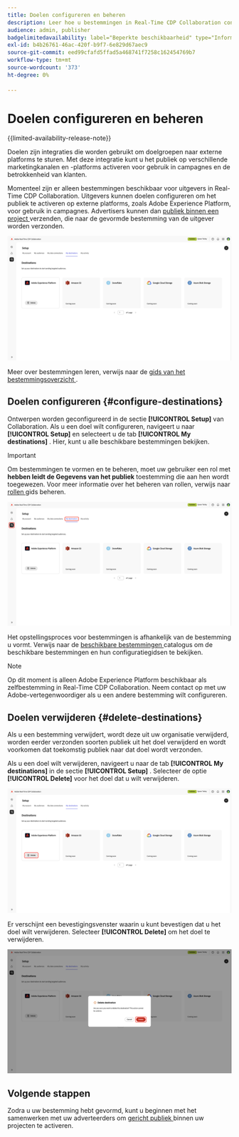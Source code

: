 ```yaml
---
title: Doelen configureren en beheren
description: Leer hoe u bestemmingen in Real-Time CDP Collaboration configureert en beheert.
audience: admin, publisher
badgelimitedavailability: label="Beperkte beschikbaarheid" type="Informative" url="https://helpx.adobe.com/legal/product-descriptions/real-time-customer-data-platform-collaboration.html newtab=true"
exl-id: b4b26761-46ac-420f-b9f7-6e829d67aec9
source-git-commit: eed99cfafd5ffad5a468741f7258c162454769b7
workflow-type: tm+mt
source-wordcount: '373'
ht-degree: 0%

---
```


# Doelen configureren en beheren

{{limited-availability-release-note}}

Doelen zijn integraties die worden gebruikt om doelgroepen naar externe platforms te sturen. Met deze integratie kunt u het publiek op verschillende marketingkanalen en -platforms activeren voor gebruik in campagnes en de betrokkenheid van klanten.

Momenteel zijn er alleen bestemmingen beschikbaar voor uitgevers in Real-Time CDP Collaboration. Uitgevers kunnen doelen configureren om het publiek te activeren op externe platforms, zoals Adobe Experience Platform, voor gebruik in campagnes. Advertisers kunnen dan [ publiek binnen een project ](../collaborate/activate.md) verzenden, die naar de gevormde bestemming van de uitgever worden verzonden.

![ het Mijn bestemmingslusje in de werkruimte die van de Opstelling een actieve bestemmingen van Adobe Experience Platform tonen.](/help/assets/setup/manage-destinations/my-destinations-overview.png)

Meer over bestemmingen leren, verwijs naar de [ gids van het bestemmingsoverzicht ](../destinations/overview.md).

## Doelen configureren {#configure-destinations}

Ontwerpen worden geconfigureerd in de sectie **[!UICONTROL Setup]** van Collaboration. Als u een doel wilt configureren, navigeert u naar **[!UICONTROL Setup]** en selecteert u de tab **[!UICONTROL My destinations]** . Hier, kunt u alle beschikbare bestemmingen bekijken.

>[!IMPORTANT]
>
>Om bestemmingen te vormen en te beheren, moet uw gebruiker een rol met **hebben leidt de Gegevens van het publiek** toestemming die aan hen wordt toegewezen. Voor meer informatie over het beheren van rollen, verwijs naar [ rollen ](../permissions/manage-roles.md) gids beheren.

![ het Mijn bestemmingslusje in de werkruimte van de Opstelling die de beschikbare bestemmingen tonen.](/help/assets/setup/manage-destinations/my-destinations.png)

Het opstellingsproces voor bestemmingen is afhankelijk van de bestemming u vormt. Verwijs naar de [ beschikbare bestemmingen ](../destinations/overview.md#available-destinations) catalogus om de beschikbare bestemmingen en hun configuratiegidsen te bekijken.

>[!NOTE]
>
>Op dit moment is alleen Adobe Experience Platform beschikbaar als zelfbestemming in Real-Time CDP Collaboration. Neem contact op met uw Adobe-vertegenwoordiger als u een andere bestemming wilt configureren.

## Doelen verwijderen {#delete-destinations}

Als u een bestemming verwijdert, wordt deze uit uw organisatie verwijderd, worden eerder verzonden soorten publiek uit het doel verwijderd en wordt voorkomen dat toekomstig publiek naar dat doel wordt verzonden.

Als u een doel wilt verwijderen, navigeert u naar de tab **[!UICONTROL My destinations]** in de sectie **[!UICONTROL Setup]** . Selecteer de optie **[!UICONTROL Delete]** voor het doel dat u wilt verwijderen.

![ De Mijn die bestemmingswerkruimte met de optie van de Schrapping voor de bestemming van Adobe Experience Platform wordt benadrukt.](/help/assets/setup/manage-destinations/delete-destination.png)

Er verschijnt een bevestigingsvenster waarin u kunt bevestigen dat u het doel wilt verwijderen. Selecteer **[!UICONTROL Delete]** om het doel te verwijderen.

![ de bestemmingsdialoog van de Schrapping met de benadrukte optie van de Schrapping.](/help/assets/setup/manage-destinations/delete-destination-confirmation.png)

## Volgende stappen

Zodra u uw bestemming hebt gevormd, kunt u beginnen met het samenwerken met uw adverteerders om [ gericht publiek ](../collaborate/activate.md) binnen uw projecten te activeren.
